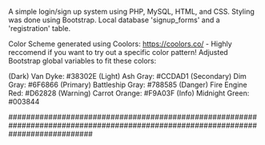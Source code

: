 


A simple login/sign up system using PHP, MySQL, HTML, and CSS. Styling was done using Bootstrap. 
Local database 'signup_forms' and a 'registration' table. 

Color Scheme generated using Coolors: https://coolors.co/ - Highly reccomend if you want to try out a specific color pattern!
Adjusted Bootstrap global variables to fit these colors: 

(Dark) Van Dyke: #38302E
(Light) Ash Gray: #CCDAD1
(Secondary) Dim Gray: #6F6866
(Primary) Battleship Gray: #788585
(Danger) Fire Engine Red: #D62828
(Warning) Carrot Orange: #F9A03F
(Info) Midnight Green: #003844

###################################################################################################################################




